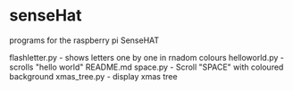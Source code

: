 # senseHat
programs for the raspberry pi SenseHAT

flashletter.py - shows letters one by one in rnadom colours
helloworld.py - scrolls "hello world"
README.md
space.py - Scroll "SPACE" with coloured background
xmas_tree.py - display xmas tree
